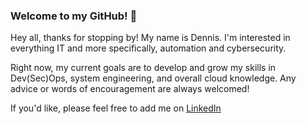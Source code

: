 ### Welcome to my GitHub! 👋

Hey all, thanks for stopping by! My name is Dennis. I'm interested in everything IT and more specifically, automation and cybersecurity.

Right now, my current goals are to develop and grow my skills in Dev(Sec)Ops, system engineering, and overall cloud knowledge. Any advice or words of encouragement are always welcomed!


If you'd like, please feel free to add me on [LinkedIn](https://www.linkedin.com/in/dennis-perrone)

<!--
**dennis-perrone/dennis-perrone** is a ✨ _special_ ✨ repository because its `README.md` (this file) appears on your GitHub profile.

Here are some ideas to get you started:

- 🔭 I’m currently working on ...
- 🌱 I’m currently learning ...
- 👯 I’m looking to collaborate on ...
- 🤔 I’m looking for help with ...
- 💬 Ask me about ...
- 📫 How to reach me: ...
- 😄 Pronouns: ...
- ⚡ Fun fact: ...
-->
